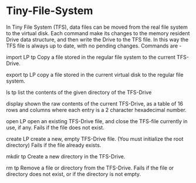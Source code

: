 # Tiny-File-System
In Tiny File System (TFS), data files can be moved from the real file system to the virtual disk. Each command make its changes to the memory resident Drive data structure, and then write the Drive to the TFS file. In this way the TFS file is always up to date, with no pending changes. 
Commands are -

import LP tp
Copy a file stored in the regular file system to the current TFS-Drive.


export tp LP
copy a file stored in the current virtual disk to the regular file system.

ls tp
list the contents of the given directory of the TFS-Drive

display
shown the raw contents of the current TFS-Drive, as a table of 16 rows and columns where each entry is a 2 character hexadecimal number.

open LP
open an existing TFS-Drive file, and close the TFS-file currently in use, if any. Fails if the file does not exist.

create LP
create a new, empty TFS-Drive file. (You must initialize the root directory) Fails if the file already exists.

mkdir tp
Create a new directory in the TFS-Drive.

rm tp
Remove a file or directory from the TFS-Drive. Fails if the file or directory does not exist, or if the directory is not empty.

